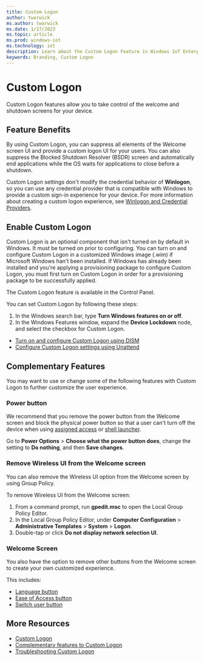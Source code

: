 ```yaml
---
title: Custom Logon
author: twarwick
ms.author: twarwick
ms.date: 1/17/2023
ms.topic: article
ms.prod: windows-iot
ms.technology: iot
description: Learn about the Custom Logon Feature in Windows IoT Enterprise.
keywords: Branding, Custom Logon
---
```


# Custom Logon
Custom Logon features allow you to take control of the welcome and shutdown screens for your device.

## Feature Benefits
By using Custom Logon, you can suppress all elements of the Welcome screen UI and provide a custom logon UI for your users. You can also suppress the Blocked Shutdown Resolver (BSDR) screen and automatically end applications while the OS waits for applications to close before a shutdown.

Custom Logon settings don't modify the credential behavior of **Winlogon**, so you can use any credential provider that is compatible with Windows to provide a custom sign-in experience for your device. For more information about creating a custom logon experience, see [Winlogon and Credential Providers](/windows/win32/secauthn/winlogon-and-credential-providers).

## Enable Custom Logon
Custom Logon is an optional component that isn't turned on by default in Windows. It must be turned on prior to configuring. You can turn on and configure Custom Logon in a customized Windows image (.wim) if Microsoft Windows han't been installed. If Windows has already been installed and you're applying a provisioning package to configure Custom Logon, you must first turn on Custom Logon in order for a provisioning package to be successfully applied.

The Custom Logon feature is available in the Control Panel.

You can set Custom Logon by following these steps:

  1. In the Windows search bar, type **Turn Windows features on or off**.
  2. In the Windows Features window, expand the **Device Lockdown** node, and select the checkbox for Custom Logon.


* [Turn on and configure Custom Logon using DISM](/windows-hardware/customize/enterprise/custom-logon#turn-on-custom-logon)
* [Configure Custom Logon settings using Unattend](/windows-hardware/customize/enterprise/custom-logon#turn-on-custom-logon)

## Complementary Features
You may want to use or change some of the following features with Custom Logon to further customize the user experience.

### Power button
We recommend that you remove the power button from the Welcome screen and block the physical power button so that a user can't turn off the device when using [assigned access](../Kiosk-Mode/Single-App-Kiosk.md) or [shell launcher](../Kiosk-Mode/Shell-Launcher.md).

  Go to **Power Options** > **Choose what the power button does**, change the setting to **Do nothing**, and then **Save changes**.

### Remove Wireless UI from the Welcome screen
You can also remove the Wireless UI option from the Welcome screen by using Group Policy.

To remove Wireless UI from the Welcome screen:
1. From a command prompt, run **gpedit.msc** to open the Local Group Policy Editor.
2. In the Local Group Policy Editor, under **Computer Configuration** > **Administrative Templates** > **System** > **Logon**.
3. Double-tap or click **Do not display network selection UI**.

### Welcome Screen
You also have the option to remove other buttons from the Welcome screen to create your own customized experience.

This includes:
* [Language button](/windows-hardware/customize/enterprise/complementary-features-to-custom-logon#welcome-screen)
* [Ease of Access button](/windows-hardware/customize/enterprise/complementary-features-to-custom-logon#welcome-screen)
* [Switch user button](/windows-hardware/customize/enterprise/complementary-features-to-custom-logon#welcome-screen)

## More Resources
* [Custom Logon](/windows-hardware/customize/enterprise/custom-logon)
* [Complementary features to Custom Logon](/windows-hardware/customize/enterprise/complementary-features-to-custom-logon)
* [Troubleshooting Custom Logon](/windows-hardware/customize/enterprise/troubleshooting-custom-logon)
